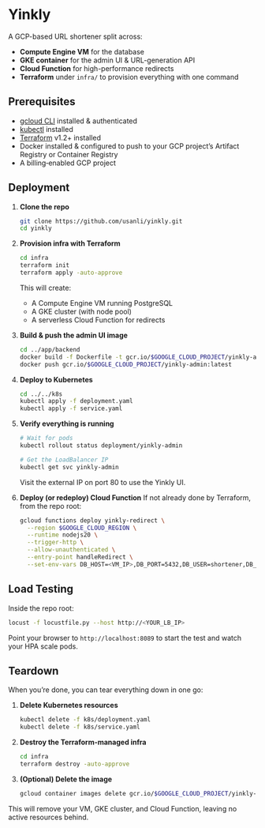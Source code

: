# Yinkly

A GCP-based URL shortener split across:

* **Compute Engine VM** for the database
* **GKE container** for the admin UI & URL-generation API
* **Cloud Function** for high-performance redirects
* **Terraform** under `infra/` to provision everything with one command

## Prerequisites

* [gcloud CLI](https://cloud.google.com/sdk/docs/install) installed & authenticated
* [kubectl](https://kubernetes.io/docs/tasks/tools/) installed
* [Terraform](https://www.terraform.io/downloads.html) v1.2+ installed
* Docker installed & configured to push to your GCP project’s Artifact Registry or Container Registry
* A billing‐enabled GCP project

## Deployment

1. **Clone the repo**

   ```bash
   git clone https://github.com/usanli/yinkly.git
   cd yinkly
   ```

2. **Provision infra with Terraform**

   ```bash
   cd infra
   terraform init
   terraform apply -auto-approve
   ```

   This will create:

   * A Compute Engine VM running PostgreSQL
   * A GKE cluster (with node pool)
   * A serverless Cloud Function for redirects

3. **Build & push the admin UI image**

   ```bash
   cd ../app/backend
   docker build -f Dockerfile -t gcr.io/$GOOGLE_CLOUD_PROJECT/yinkly-admin:latest .
   docker push gcr.io/$GOOGLE_CLOUD_PROJECT/yinkly-admin:latest
   ```

4. **Deploy to Kubernetes**

   ```bash
   cd ../../k8s
   kubectl apply -f deployment.yaml
   kubectl apply -f service.yaml
   ```

5. **Verify everything is running**

   ```bash
   # Wait for pods
   kubectl rollout status deployment/yinkly-admin

   # Get the LoadBalancer IP
   kubectl get svc yinkly-admin
   ```

   Visit the external IP on port 80 to use the Yinkly UI.

6. **Deploy (or redeploy) Cloud Function**
   If not already done by Terraform, from the repo root:

   ```bash
   gcloud functions deploy yinkly-redirect \
     --region $GOOGLE_CLOUD_REGION \
     --runtime nodejs20 \
     --trigger-http \
     --allow-unauthenticated \
     --entry-point handleRedirect \
     --set-env-vars DB_HOST=<VM_IP>,DB_PORT=5432,DB_USER=shortener,DB_PASSWORD=<pw>,DB_NAME=yinklydb
   ```

## Load Testing

Inside the repo root:

```bash
locust -f locustfile.py --host http://<YOUR_LB_IP>
```

Point your browser to `http://localhost:8089` to start the test and watch your HPA scale pods.

## Teardown

When you’re done, you can tear everything down in one go:

1. **Delete Kubernetes resources**

   ```bash
   kubectl delete -f k8s/deployment.yaml
   kubectl delete -f k8s/service.yaml
   ```

2. **Destroy the Terraform-managed infra**

   ```bash
   cd infra
   terraform destroy -auto-approve
   ```

3. **(Optional) Delete the image**

   ```bash
   gcloud container images delete gcr.io/$GOOGLE_CLOUD_PROJECT/yinkly-admin:latest --quiet
   ```

This will remove your VM, GKE cluster, and Cloud Function, leaving no active resources behind.
